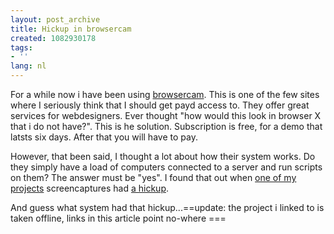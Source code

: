 ```yaml
---
layout: post_archive
title: Hickup in browsercam
created: 1082930178
tags:
- ''
lang: nl
---
```

For a while now i have been using [browsercam](http://www.browsercam.com). This is one of the few sites where I seriously think that I should get payd access to. They offer great services for webdesigners. Ever thought "how would this look in browser X that i do not have?". This is he solution. Subscription is free, for a demo that latsts six days. After that you will have to pay.

However, that been said, I thought a lot about how their system works. Do they simply have a load of computers connected to a server and run scripts on them? The answer must be "yes". I found that out when [one of my projects](http://www.browsercam.com/view.aspx?proj_id=60909) screencaptures had [a hickup](http://www.browsercam.com/projects/60909/1002331.jpg).

And guess what system had that hickup...==update: the project i linked to is taken offline, links in this article point no-where ===
